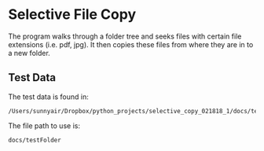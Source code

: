 # Selective File Copy

The program walks through a folder tree and seeks files with certain file extensions (i.e. pdf, jpg).  It then copies these files from where they are in to a new folder.

## Test Data

The test data is found in:

	/Users/sunnyair/Dropbox/python_projects/selective_copy_021818_1/docs/testFolder

The file path to use is:

	docs/testFolder

